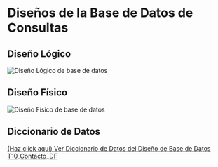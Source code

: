 # Diseños de la Base de Datos de Consultas

## Diseño Lógico

![Diseño Lógico de base de datos](/Gestión%20de%20Consultas/Resources/T10_contacto_DL.png)

## Diseño Físico

![Diseño Físico de base de datos](/Gestión%20de%20Consultas/Resources/T10_Contacto_DF.png)

## Diccionario de Datos

[(Haz click aquí) Ver Diccionario de Datos del Diseño de Base de Datos T10_Contacto_DF](/Gestión%20de%20Consultas/Resources/T10_Contacto_DF.pdf)
